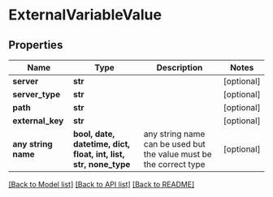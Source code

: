 # ExternalVariableValue


## Properties
Name | Type | Description | Notes
------------ | ------------- | ------------- | -------------
**server** | **str** |  | [optional] 
**server_type** | **str** |  | [optional] 
**path** | **str** |  | [optional] 
**external_key** | **str** |  | [optional] 
**any string name** | **bool, date, datetime, dict, float, int, list, str, none_type** | any string name can be used but the value must be the correct type | [optional]

[[Back to Model list]](../README.md#documentation-for-models) [[Back to API list]](../README.md#documentation-for-api-endpoints) [[Back to README]](../README.md)


